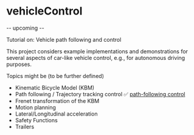 # vehicleControl

-- upcoming --

Tutorial on: Vehicle path following and control

This project considers example implementations and demonstrations for several aspects of car-like vehicle control, e.g., for autonomous driving purposes.

Topics might be (to be further defined)
- Kinematic Bicycle Model (KBM)
- Path following / Trajectory tracking control ✅ [path-following control](https://christianausb.github.io/vehicleControl/path_following_control.html) 
- Frenet transformation of the KBM
- Motion planning
- Lateral/Longitudinal acceleration
- Safety Functions
- Trailers
